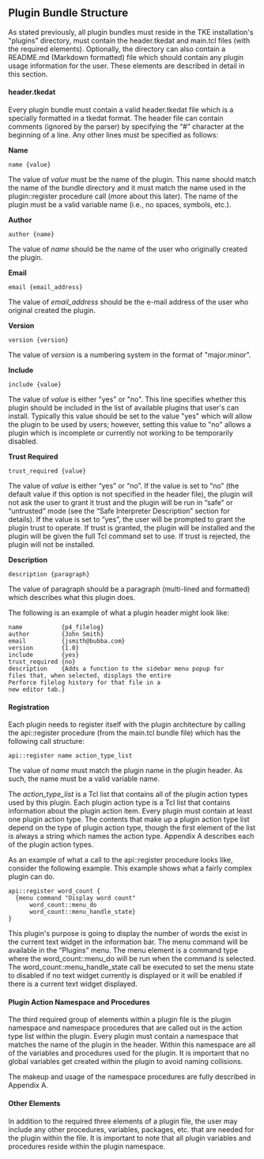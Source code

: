 ##  Plugin Bundle Structure

As stated previously, all plugin bundles must reside in the TKE installation's "plugins" directory, must contain the header.tkedat and main.tcl files (with the required elements).  Optionally, the directory can also contain a README.md (Markdown formatted) file which should contain any plugin usage information for the user.  These elements are described in detail in this section.

#### header.tkedat

Every plugin bundle must contain a valid header.tkedat file which is a specially formatted in a tkedat format.  The header file can contain comments (ignored by the parser) by specifying the “#” character at the beginning of a line.  Any other lines must be specified as follows:

**Name**

`name {value}`

The value of _value_ must be the name of the plugin.  This name should match the name of the bundle directory and it must match the name used in the plugin\::register procedure call (more about this later).  The name of the plugin must be a valid variable name (i.e., no spaces, symbols, etc.).

**Author**

`author {name}`

The value of _name_ should be the name of the user who originally created the plugin.

**Email**

`email {email_address}`

The value of _email\_address_ should be the e-mail address of the user who original created the plugin.

**Version**

`version {version}`

The value of _version_ is a numbering system in the format of "major.minor".

**Include**

`include {value}`

The value of _value_ is either "yes" or "no".  This line specifies whether this plugin should be included in the list of available plugins that user's can install.  Typically this value should be set to the value "yes" which will allow the plugin to be used by users; however, setting this value to "no" allows a plugin which is incomplete or currently not working to be temporarily disabled.

**Trust Required**

`trust_required {value}`

The value of _value_ is either “yes” or “no”.  If the value is set to “no” (the default value if this option is not specified in the header file), the plugin will not ask the user to grant it trust and the plugin will be run in “safe” or “untrusted” mode (see the “Safe Interpreter Description” section for details).  If the value is set to “yes”, the user will be prompted to grant the plugin trust to operate.  If trust is granted, the plugin will be installed and the plugin will be given the full Tcl command set to use.  If trust is rejected, the plugin will not be installed.

**Description**

`description {paragraph}`

The value of paragraph should be a paragraph (multi-lined and formatted) which describes what this plugin does.

The following is an example of what a plugin header might look like:

	name           {p4_filelog} 
	author         {John Smith}
	email          {jsmith@bubba.com}       
	version        {1.0} 
	include        {yes}
	trust_required {no}
	description    {Adds a function to the sidebar menu popup for
	files that, when selected, displays the entire
	Perforce filelog history for that file in a
	new editor tab.}

#### Registration

Each plugin needs to register itself with the plugin architecture by calling the api\::register procedure (from the main.tcl bundle file) which has the following call structure:

`api::register name action_type_list`

The value of _name_ must match the plugin name in the plugin header.  As such, the name must be a valid variable name.

The _action\_type\_list_ is a Tcl list that contains all of the plugin action types used by this plugin.  Each plugin action type is a Tcl list that contains information about the plugin action item.  Every plugin must contain at least one plugin action type.  The contents that make up a plugin action type list depend on the type of plugin action type, though the first element of the list is always a string which names the action type.  Appendix A describes each of the plugin action types.

As an example of what a call to the api\::register procedure looks like, consider the following example.  This example shows what a fairly complex plugin can do.

	api::register word_count {
	  {menu command "Display word count"
	      word_count::menu_do
	      word_count::menu_handle_state}
	}

This plugin's purpose is going to display the number of words the exist in the current text widget in the information bar.  The menu command will be available in the “Plugins” menu.  The menu element is a command type where the word\_count\::menu\_do will be run when the command is selected.  The word\_count\::menu\_handle\_state call be executed to set the menu state to disabled if no text widget currently is displayed or it will be enabled if there is a current text widget displayed.

#### Plugin Action Namespace and Procedures

The third required group of elements within a plugin file is the plugin namespace and namespace procedures that are called out in the action type list within the plugin.  Every plugin must contain a namespace that matches the name of the plugin in the header.  Within this namespace are all of the variables and procedures used for the plugin.  It is important that no global variables get created within the plugin to avoid naming collisions.

The makeup and usage of the namespace procedures are fully described in Appendix A.

#### Other Elements

In addition to the required three elements of a plugin file, the user may include any other procedures, variables, packages, etc. that are needed for the plugin within the file.  It is important to note that all plugin variables and procedures reside within the plugin namespace.